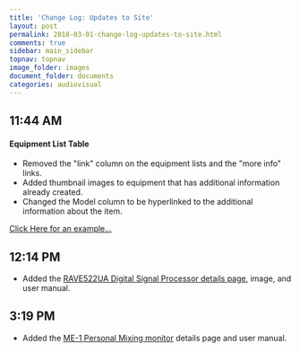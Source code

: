 ```yaml
---
title: 'Change Log: Updates to Site'
layout: post
permalink: 2018-03-01-change-log-updates-to-site.html
comments: true
sidebar: main_sidebar
topnav: topnav
image_folder: images
document_folder: documents
categories: audiovisual
---
```


## 11:44 AM

#### Equipment List Table

* Removed the "link" column on the equipment lists and the "more info" links.
* Added thumbnail images to equipment that has additional information already created.
* Changed the Model column to be hyperlinked to the additional information about the item.

[Click Here for an example...](/equipment_list_sound.html)

## 12:14 PM

* Added the [RAVE522UA Digital Signal Processor details page](/RAVE522UA.html), image, and user manual.

## 3:19 PM
* Added the [ME-1 Personal Mixing monitor](/ME-1.html) details page and user manual.